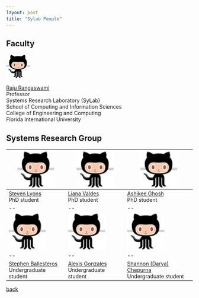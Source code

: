 ```yaml
---
layout: post
title: "Sylab People"
---
```


## Faculty

![Image](/images/octocat.png)

[Raju Rangaswami](https://users.cs.fiu.edu/~raju/WWW/)<br />
Professor<br />
Systems Research Laboratory (SyLab)<br />
School of Computing and Information Sciences<br />
College of Engineering and Computing<br />
Florida International University

## Systems Research Group

<img align="center" src="/images/octocat.png" width="100" /> |  <img align="center" src="/images/octocat.png" width="100" /> | <img align="center" src="/images/octocat.png" width="100" />
--|--|--
[Steven Lyons](https://users.cs.fiu.edu/~slyon001/)<br /> PhD student | [Liana Valdes](https://lia54.github.io/) <br /> PhD student|[Ashikee Ghosh](https://lia54.github.io/) <br /> PhD student
--|--|--
<img align="center" src="/images/octocat.png" width="100" /> |  <img align="center" src="/images/octocat.png" width="100" /> | <img align="center" src="/images/octocat.png" width="100" />
--|--|--
[Stephen Ballesteros](https://users.cs.fiu.edu/~slyon001/)<br /> Undergraduate student | [Alexis Gonzales](https://lia54.github.io/) <br /> Undergraduate student|[Shannon (Darya) Chepurna](https://lia54.github.io/) <br /> Undergraduate student


[back](/)
